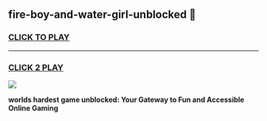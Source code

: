 
## fire-boy-and-water-girl-unblocked 👋
<h3>
<a href="https://premium.freeplayer.one?title=fire-boy-and-water-girl-unblocked&ref=14F">CLICK TO PLAY</a></h3>
<hr>

<h3>
<a href="https://premium.freeplayer.one?title=fire-boy-and-water-girl-unblocked&ref=14F">CLICK 2 PLAY</a>
  
</h3>

<a href="https://premium.freeplayer.one?title=fire-boy-and-water-girl-unblocked&ref=12F/"><img src="https://clearcache.store/games.png"></a>


**worlds hardest game unblocked: Your Gateway to Fun and Accessible Online Gaming**
